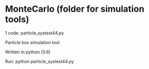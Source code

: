 # MonteCarlo (folder for simulation tools)

1 code: particle_systest44.py

Particle box simulation tool

Written in python (3.6)

Run:
python particle_systest44.py
